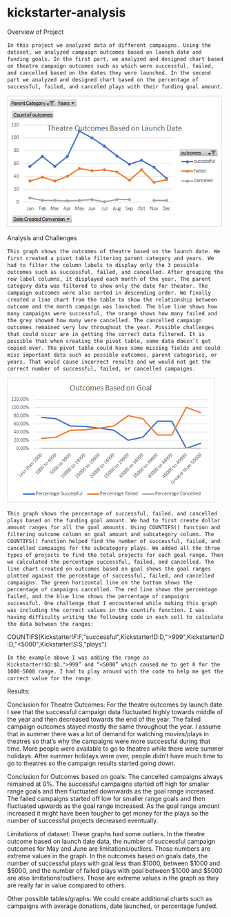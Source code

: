 # kickstarter-analysis

Overview of Project

	In this project we analyzed data of different campaigns. Using the dataset, we analyzed campaign outcomes based on launch date and funding goals. In the first part, we analyzed and designed chart based on theatre campaign outcomes such as which were successful, failed, and cancelled based on the dates they were launched. In the second part we analyzed and designed chart based on the percentage of successful, failed, and canceled plays with their funding goal amount. 

![image](https://raw.githubusercontent.com/indranilk/kickstarter-analysis/main/Resources/Theatre_Outcomes_vs_Launch.png)


Analysis and Challenges

	This graph shows the outcomes of theatre based on the launch date. We first created a pivot table filtering parent category and years. We had to filter the column labels to display only the 3 possible outcomes such as successful, failed, and cancelled. After grouping the row label columns, it displayed each month of the year. The parent category data was filtered to show only the date for theater. The campaign outcomes were also sorted in descending order. We finally created a line chart from the table to show the relationship between outcome and the month campaign was launched. The blue line shows how many campaigns were successful, the orange shows how many failed and the grey showed how many were cancelled. The cancelled campaign outcomes remained very low throughout the year. Possible challenges that could occur are in getting the correct data filtered. It is possible that when creating the pivot table, some data doesn’t get copied over. The pivot table could have some missing fields and could miss important data such as possible outcomes, parent categories, or years. That would cause incorrect results and we would not get the correct number of successful, failed, or cancelled campaigns. 

![image](https://raw.githubusercontent.com/indranilk/kickstarter-analysis/main/Resources/Outcomes_vs_Goals.png)

  	This graph shows the percentage of successful, failed, and cancelled plays based on the funding goal amount. We had to first create dollar amount ranges for all the goal amounts. Using COUNTIFS() function and filtering outcome column on goal amount and subcategory column. The COUNTIFS() function helped find the number of successful, failed, and cancelled campaigns for the subcategory plays. We added all the three types of projects to find the total projects for each goal range. Then we calculated the percentage successful, failed, and cancelled. The line chart created on outcomes based on goal shows the goal ranges plotted against the percentage of successful, failed, and cancelled campaigns. The green horizontal line on the bottom shows the percentage of campaigns cancelled. The red line shows the percentage failed, and the blue line shows the percentage of campaigns successful. One challenge that I encountered while making this graph was including the correct values in the countifs function. I was having difficulty writing the following code in each cell to calculate the data between the ranges:
	
COUNTIFS(Kickstarter!$F:$F,"successful",Kickstarter!$D:$D,">999",Kickstarter!$D:$D,"<5000",Kickstarter!$S:$S,"plays")
	
	In the example above I was adding the range as Kickstarter!$D:$D,">999” and “<5000” which caused me to get 0 for the 1000-5000 range. I had to play around with the code to help me get the correct value for the range.

Results:

Conclusion for Theatre Outcomes:
  	For the theatre outcomes by launch date I see that the successful campaign data fluctuated highly towards middle of the year and then decreased towards the end of the year. The failed campaign outcomes stayed mostly the same throughout the year. I assume that in summer there was a lot of demand for watching movies/plays in theatres so that’s why the campaigns were more successful during that time. More people were available to go to theatres while there were summer holidays. After summer holidays were over, people didn’t have much time to go to theatres so the campaign results started going down.

Conclusion for Outcomes based on goals:
  	The cancelled campaigns always remained at 0%. The successful campaigns started off high for smaller range goals and then fluctuated downwards as the goal range increased. The failed campaigns started off low for smaller range goals and then fluctuated upwards as the goal range increased. As the goal range amount increased it might have been tougher to get money for the plays so the number of successful projects decreased eventually. 

Limitations of dataset:
	These graphs had some outliers. In the theatre outcome based on launch date data, the number of successful campaign outcomes for May and June are limitations/outliers. Those numbers are extreme values in the graph. In the outcomes based on goals data, the number of successful plays with goal less than $1000, between $1000 and $5000, and the number of failed plays with goal between $1000 and $5000 are also limitations/outliers. Those are extreme values in the graph as they are really far in value compared to others. 

Other possible tables/graphs:
	We could create additional charts such as campaigns with average donations, date launched, or percentage funded. 



